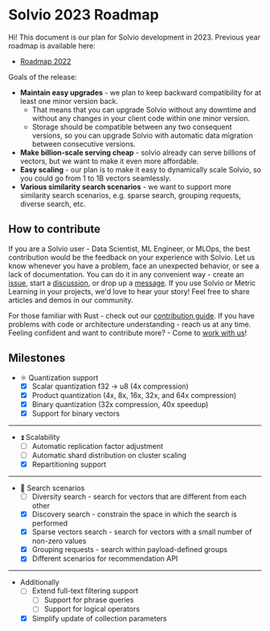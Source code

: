 # Solvio 2023 Roadmap

Hi!
This document is our plan for Solvio development in 2023.
Previous year roadmap is available here:

* [Roadmap 2022](roadmap-2022.md)

Goals of the release:

* **Maintain easy upgrades** - we plan to keep backward compatibility for at least one minor version back.
  * That means that you can upgrade Solvio without any downtime and without any changes in your client code within one minor version.
  * Storage should be compatible between any two consequent versions, so you can upgrade Solvio with automatic data migration between consecutive versions.
* **Make billion-scale serving cheap** - solvio already can serve billions of vectors, but we want to make it even more affordable.
* **Easy scaling** - our plan is to make it easy to dynamically scale Solvio, so you could go from 1 to 1B vectors seamlessly.
* **Various similarity search scenarios** - we want to support more similarity search scenarios, e.g. sparse search, grouping requests, diverse search, etc.

## How to contribute

If you are a Solvio user - Data Scientist, ML Engineer, or MLOps, the best contribution would be the feedback on your experience with Solvio.
Let us know whenever you have a problem, face an unexpected behavior, or see a lack of documentation.
You can do it in any convenient way - create an [issue](https://github.com/solvio/solvio/issues), start a [discussion](https://github.com/solvio/solvio/discussions), or drop up a [message](https://discord.gg/tdtYvXjC4h).
If you use Solvio or Metric Learning in your projects, we'd love to hear your story! Feel free to share articles and demos in our community.

For those familiar with Rust - check out our [contribution guide](../CONTRIBUTING.md).
If you have problems with code or architecture understanding - reach us at any time.
Feeling confident and want to contribute more? - Come to [work with us](https://solvio.join.com/)!

## Milestones

* :atom_symbol: Quantization support
  * [x] Scalar quantization f32 -> u8 (4x compression)
  * [x] Product quantization (4x, 8x, 16x, 32x, and 64x compression)
  * [x] Binary quantization (32x compression, 40x speedup)
  * [x] Support for binary vectors

---

* :arrow_double_up: Scalability
  * [ ] Automatic replication factor adjustment
  * [ ] Automatic shard distribution on cluster scaling
  * [x] Repartitioning support

---

* :eyes: Search scenarios
  * [ ] Diversity search - search for vectors that are different from each other
  * [x] Discovery search - constrain the space in which the search is performed
  * [x] Sparse vectors search - search for vectors with a small number of non-zero values
  * [x] Grouping requests - search within payload-defined groups
  * [x] Different scenarios for recommendation API

---

* Additionally
  * [ ] Extend full-text filtering support
    * [ ] Support for phrase queries
    * [ ] Support for logical operators
  * [x] Simplify update of collection parameters
